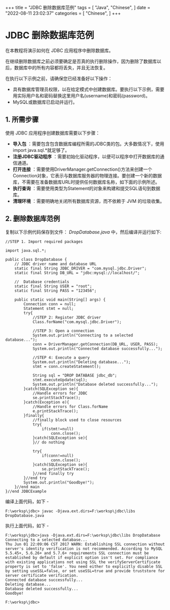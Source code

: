 +++
title = "JDBC 删除数据库范例"
tags = [
"Java",
"Chinese",
]
date = "2022-08-11 23:02:37"
categories = [
"Chinese",
]
+++
# JDBC 删除数据库范例

在本教程将演示如何在 JDBC 应用程序中删除数据库。

在继续删除数据库之前必须要确定是否真的执行删除操作，因为删除了数据库以后，数据库中的所有内容都将丢失，并且无法恢复。

在执行以下示例之前，请确保您已经准备好以下操作：

  * 具有数据库管理员权限，以在给定模式中创建数据库。要执行以下示例，需要用实际用户名和密码替换这里用户名(username)和密码(password)。
  * MySQL或数据库已启动并运行。



## 1\. 所需步骤

使用 JDBC 应用程序创建数据库需要以下步骤：

  * **导入包** ：需要包含包含数据库编程所需的JDBC类的包。大多数情况下，使用import java.sql.*就足够了。
  * **注册JDBC驱动程序** ：需要初始化驱动程序，以便可以程序中打开数据库的通信通道。
  * **打开连接** ：需要使用DriverManager.getConnection()方法来创建一个Connection对象，它表示与数据库服务器的物理连接。要创建一个新的数据库，不需要在准备数据库URL时提供任何数据库名称，如下面的示例所述。
  * **执行查询** ：需要使用类型为Statement的对象来构建和提交SQL语句到数据库。
  * **清理环境** ：需要明确地关闭所有数据库资源，而不依赖于 JVM 的垃圾收集。



## 2\. 删除数据库范例

复制以下示例代码保存到文件： _DropDatabase.java_ 中，然后编译并运行如下:

    
    
    //STEP 1. Import required packages
    
    import java.sql.*;
    
    public class DropDatabase {
        // JDBC driver name and database URL
        static final String JDBC_DRIVER = "com.mysql.jdbc.Driver";  
        static final String DB_URL = "jdbc:mysql://localhost/";
    
        //  Database credentials
        static final String USER = "root";
        static final String PASS = "123456";
    
        public static void main(String[] args) {
            Connection conn = null;
            Statement stmt = null;
            try{
                //STEP 2: Register JDBC driver
                Class.forName("com.mysql.jdbc.Driver");
    
                //STEP 3: Open a connection
                System.out.println("Connecting to a selected database...");
                conn = DriverManager.getConnection(DB_URL, USER, PASS);
                System.out.println("Connected database successfully...");
    
                //STEP 4: Execute a query
                System.out.println("Deleting database...");
                stmt = conn.createStatement();
    
                String sql = "DROP DATABASE jdbc_db";
                stmt.executeUpdate(sql);
                System.out.println("Database deleted successfully...");
            }catch(SQLException se){
                //Handle errors for JDBC
                se.printStackTrace();
            }catch(Exception e){
                //Handle errors for Class.forName
                e.printStackTrace();
            }finally{
                //finally block used to close resources
                try{
                    if(stmt!=null)
                        conn.close();
                }catch(SQLException se){
                }// do nothing
    
                try{
                    if(conn!=null)
                        conn.close();
                }catch(SQLException se){
                    se.printStackTrace();
                }//end finally try
            }//end try
            System.out.println("Goodbye!");
        }//end main
    }//end JDBCExample
    

编译上面代码，如下 -

    
    
    F:\worksp\jdbc> javac -Djava.ext.dirs=F:\worksp\jdbc\libs DropDatabase.java
    

执行上面代码，如下 -

    
    
    F:\worksp\jdbc>java -Djava.ext.dirs=F:\worksp\jdbc\libs DropDatabase
    Connecting to a selected database...
    Thu Jun 01 22:09:06 CST 2017 WARN: Establishing SSL connection without server's identity verification is not recommended. According to MySQL 5.5.45+, 5.6.26+ and 5.7.6+ requirements SSL connection must be established by default if explicit option isn't set. For compliance with existing applications not using SSL the verifyServerCertificate property is set to 'false'. You need either to explicitly disable SSL by setting useSSL=false, or set useSSL=true and provide truststore for server certificate verification.
    Connected database successfully...
    Deleting database...
    Database deleted successfully...
    Goodbye!
    
    F:\worksp\jdbc>
    

